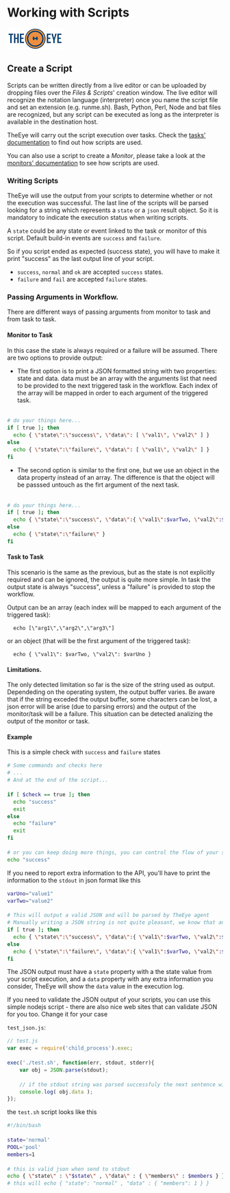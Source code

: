 # Working with Scripts

[![theeye.io](../../images/logo-theeye-theOeye-logo2.png)](https://theeye.io/en/index.html)

## Create a Script

Scripts can be written directly from a live editor or can be uploaded by dropping files over the _Files & Scripts_' creation window. The live editor will recognize the notation language \(interpreter\) once you name the script file and set an extension \(e.g. runme.sh\). Bash, Python, Perl, Node and bat files are recognized, but any script can be executed as long as the interpreter is available in the destination host.

TheEye will carry out the script execution over tasks. Check the [tasks' documentation](../tasks/#create-a-script-task) to find out how scripts are used.

You can also use a script to create a _Monitor_, please take a look at the [monitors' documentation](../monitors.md#monitor-type-script) to see how scripts are used.

### Writing Scripts

TheEye will use the output from your scripts to determine whether or not the execution was successful. The last line of the scripts will be parsed looking for a string which represents a `state` or a `json` result object. So it is mandatory to indicate the execution status when writing scripts.

A `state` could be any state or event linked to the task or monitor of this script. Default build-in events are `success` and `failure`.

So if you script ended as expected \(success state\), you will have to make it print "success" as the last output line of your script.

* `success`, `normal` and `ok` are accepted `success` states.
* `failure` and `fail` are accepted `failure` states.

### Passing Arguments in Workflow.

There are different ways of passing arguments from monitor to task and from task to task.

#### Monitor to Task

In this case the state is always required or a failure will be assumed. There are two options to provide output:

* The first option is to print a JSON formatted string with two properties: state and data. data must be an array with the arguments list that need to be provided to the next triggered task in the workflow. Each index of the array will be mapped in order to each argument of the triggered task.

```bash

# do your things here...
if [ true ]; then
  echo { \"state\":\"success\", \"data\": [ \"val1\", \"val2\" ] }
else
  echo { \"state\":\"failure\", \"data\": [ \"val1\", \"val2\" ] }
fi

```

* The second option is similar to the first one, but we use an object in the data property instead of an array. The difference is that the object will be passsed untouch as the firt argument of the next task.

```bash

# do your things here...
if [ true ]; then
  echo { \"state\":\"success\", \"data\":{ \"val1\":$varTwo, \"val2\":$varUno }  }
else
  echo { \"state\":\"failure\" }
fi

```

#### Task to Task

This scenario is the same as the previous, but as the state is not explicitly required and can be ignored, the output is quite more simple. In task the output state is always "success", unless a "failure" is provided to stop the workflow.

Output can be an array (each index will be mapped to each argument of the triggered task):

```
  echo [\"arg1\",\"arg2\",\"arg3\"]
```

or an object (that will be the first argument of the triggered task):

```
  echo { \"val1\": $varTwo, \"val2\": $varUno }

```

#### Limitations.

The only detected limitation so far is the size of the string used as output. Dependeding on the operating system, the output buffer varies. Be aware that if the string exceded the output buffer, some characters can be lost, a json error will be arise (due to parsing errors) and the output of the monitor/task will be a failure. This situation can be detected analizing the output of the monitor or task.

#### Example

This is a simple check with `success` and `failure` states

```bash
# Some commands and checks here
# ...
# And at the end of the script...

if [ $check == true ]; then
  echo "success"
  exit
else
  echo "failure"
  exit
fi

# or you can keep doing more things, you can control the flow of your script and end it anytime
echo "success"
```

If you need to report extra information to the API, you'll have to print the information to the `stdout` in json format like this

```bash
varUno="value1"
varTwo="value2"

# This will output a valid JSON and will be parsed by TheEye agent
# Manually writing a JSON string is not quite pleasant, we know that and we will improve this in the future
if [ true ]; then
  echo { \"state\":\"success\", \"data\":{ \"val1\":$varTwo, \"val2\":$varUno } }
else
  echo { \"state\":\"failure\", \"data\":{ \"val1\":$varTwo, \"val2\":$varUno } }
fi
```

The JSON output must have a `state` property with a the state value from your script execution, and a `data` property with any extra information you consider, TheEye will show the `data` value in the execution log.

If you need to validate the JSON output of your scripts, you can use this simple nodejs script - there are also nice web sites that can validate JSON for you too. Change it for your case

`test_json.js`:

```javascript
// test.js
var exec = require('child_process').exec;

exec('./test.sh', function(err, stdout, stderr){
    var obj = JSON.parse(stdout);

    // if the stdout string was parsed successfuly the next sentence will give the members number - which is 1
    console.log( obj.data );
});
```

the `test.sh` script looks like this

```bash
#!/bin/bash

state='normal'
POOL='pool'
members=1

# this is valid json when send to stdout
echo { \"state\" : \"$state\" , \"data\" : { \"members\" : $members } }
# this will echo { "state": "normal" , "data" : { "members": 1 } }
```
